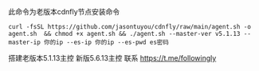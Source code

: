 此命令为老版本cdnfly节点安装命令

```共享
curl -fsSL https://github.com/jasontuyou/cdnfly/raw/main/agent.sh -o agent.sh  && chmod +x agent.sh && ./agent.sh --master-ver v5.1.13 --master-ip 你的ip --es-ip 你的ip --es-pwd es密码
```


搭建老版本5.1.13主控
新版5.6.13主控
联系 https://t.me/followingly
